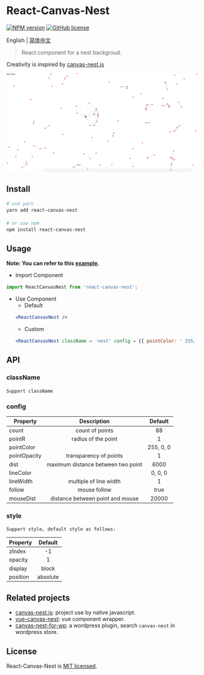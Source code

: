# React-Canvas-Nest
[![NPM version](https://img.shields.io/npm/v/react-canvas-nest.svg)](https://www.npmjs.com/package/react-canvas-nest) [![GitHub license](https://img.shields.io/github/license/flyerH/react-canvas-nest.svg)](https://github.com/flyerH/react-canvas-nest/blob/master/LICENSE)  

English | [简体中文](./README-zh.md)
>  React component for a nest backgroud.

Creativity is inspired by [canvas-nest.js](https://github.com/hustcc/canvas-nest.js)  

![screenshot](./screenshot.jpg)

## Install
```bash
# use yarn
yarn add react-canvas-nest

# or use npm
npm install react-canvas-nest
```
## Usage
**Note: You can refer to this [example](./example).**
- Import Component
```js
import ReactCanvasNest from 'react-canvas-nest';
```
- Use Component
  - Default
  ```jsx
  <ReactCanvasNest />
  ```
  - Custom 
  ```jsx
  <ReactCanvasNest className = 'nest' config = {{ pointColor: ' 255, 255, 255 ' }} style = {{ zIndex: 99 }} />
  ```
## API  
### className
    Support className
### config
| Property     | Description                                        | Default   |
| ------------ | :------------------------------------------------: | :-------: |
| count        | count of points                                    | 88        |
| pointR       | radius of the point                                | 1         |
| pointColor   |                                                    | 255, 0, 0 |
| pointOpacity | transparency of points                             | 1         |
| dist         | maximum distance between two point                 | 6000      |
| lineColor    |                                                    | 0, 0, 0   |
| lineWidth    | multiple of line width                             | 1         |
| follow       | mouse follow                                       | true      |
| mouseDist    | distance between point and mouse                   | 20000     |

### style
    Support style, default style as follows:
| Property     | Default   |
| ------------ | :-------: |
| zIndex       | -1        |
| opacity      | 1         |
| display      | block     |
| position     | absolute  |
## Related projects
- [canvas-nest.js](https://github.com/hustcc/canvas-nest.js): project use by native javascript.
- [vue-canvas-nest](https://github.com/ZYSzys/vue-canvas-nest): vue component wrapper.
- [canvas-nest-for-wp](https://github.com/aTool-org/canvas-nest-for-wp): a wordpress plugin, search `canvas-nest` in wordpress store.
## License
React-Canvas-Nest is [MIT licensed](./LICENSE).